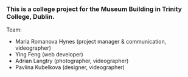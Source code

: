 ### This is a college project for the Museum Building in Trinity College, Dublin.

Team:
* Maria Romanova Hynes (project manager & communication, videographer)
* Ying Feng (web developer)
* Adrian Langtry (photographer, videographer)
* Pavlina Kubelkova (designer, videographer)
